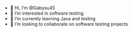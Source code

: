 - 👋 Hi, I’m @Gabysu45
- 👀 I’m interested in software testing
- 🌱 I’m currently learning Java and testing
- 💞️ I’m looking to collaborate on software testing projects


<!---
GabyQA05/GabyQA05 is a ✨ special ✨ repository because its `README.md` (this file) appears on your GitHub profile.
You can click the Preview link to take a look at your changes.
--->
